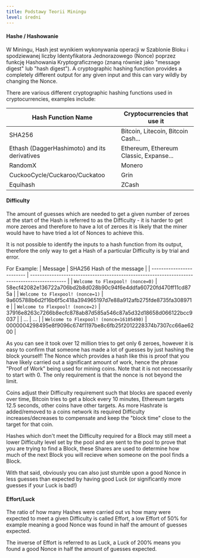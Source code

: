 ```yaml
---
title: Podstawy Teorii Miningu
level: średni
---
```


#### Hashe / Hashowanie

W Miningu, Hash jest wynikiem wykonywania operacji w Szablonie Bloku i spodziewanej liczby Identyfikatora Jednorazowego (Nonce) poprzez funkcję Hashowania Kryptograficznego (znaną również jako "message digest" lub "hash digest"). A cryptographic hashing function provides a completely different output for any given input and this can vary wildly by changing the Nonce.

There are various different cryptographic hashing functions used in cryptocurrencies, examples include:

| Hash Function Name                           | Cryptocurrencies that use it           |
| -------------------------------------------- | -------------------------------------- |
| SHA256                                       | Bitcoin, Litecoin, Bitcoin Cash...     |
| Ethash (DaggerHashimoto) and its derivatives | Ethereum, Ethereum Classic, Expanse... |
| RandomX                                      | Monero                                 |
| CuckooCycle/Cuckaroo/Cuckatoo                | Grin                                   |
| Equihash                                     | ZCash                                  |

#### Difficulty

The amount of guesses which are needed to get a given number of zeroes at the start of the Hash is referred to as the Difficulty - it is harder to get more zeroes and therefore to have a lot of zeroes it is likely that the miner would have to have tried a lot of Nonces to achieve this.

It is not possible to identify the inputs to a hash function from its output, therefore the only way to get a Hash of a particular Difficulty is by trial and error.

For Example:
| Message                   | SHA256 Hash of the message                                                                    |
| ------------------------- | --------------------------------------------------------------------------------------------- |
| <code>Welcome to Flexpool! (nonce=0)</code> | 58ecf42082e136722a706bd2b8d028b90c94f6e4ddfa60720fd470ff11cd875a                              |
| <code>Welcome to Flexpool! (nonce=1)</code> | 9a605788b6d2f16b6f5c418a394965197d7e88a912afb275fde8735fa308971e                              |
| <code>Welcome to Flexpool! (nonce=2)</code> | 37916e8263c7266b8ecfc878ab87d585a546c87a5d32d18658d066122bcc9037                              |
| ...                       | ...                                                                                           |
| <code>Welcome to Flexpool! (nonce=16105490)</code> | <span className="red">000000</span>4298495e8f9096c674f1197be8c6fb25f2012228374b7307cc66ae6200 |

As you can see it took over 12 million tries to get only 6 zeroes, however it is easy to confirm that someone has made a lot of guesses by just hashing the block yourself! The Nonce which provides a hash like this is proof that you have likely carried out a significant amount of work, hence the phrase "Proof of Work" being used for mining coins. Note that it is not neccessarily to start with 0. The only requirement is that the nonce is not beyond the limit.

Coins adjust their Difficulty requirement such that blocks are spaced evenly over time, Bitcoin tries to get a block every 10 minutes, Ethereum targets 12.5 seconds, other coins have other targets. As more Hashrate is added/removed to a coins network its required Difficulty increases/decreases to compensate and keep the "block time" close to the target for that coin.

Hashes which don't meet the Difficulty required for a Block may still meet a lower Difficulty level set by the pool and are sent to the pool to prove that you are trying to find a Block, these Shares are used to determine how much of the next Block you will recieve when someone on the pool finds a Block.

With that said, obviously you can also just stumble upon a good Nonce in less guesses than expected by having good Luck (or significantly more guesses if your Luck is bad!)

#### Effort/Luck

The ratio of how many Hashes were carried out vs how many were expected to meet a given Difficulty is called Effort, a low Effort of 50% for example meaning a good Nonce was found in half the amount of guesses expected.

The inverse of Effort is referred to as Luck, a Luck of 200% means you found a good Nonce in half the amount of guesses expected.
